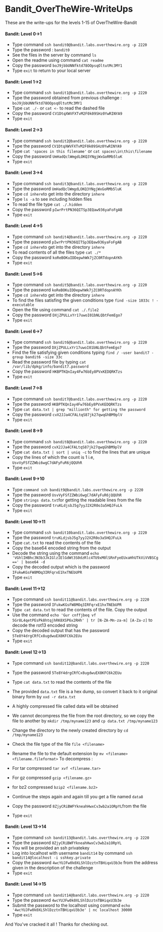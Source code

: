 # Bandit_OverTheWire-WriteUps

These are the write-ups for the levels 1-15 of OverTheWire-Bandit


#### Bandit: Level 0->1

- Type command `ssh bandit0@bandit.labs.overthewire.org -p 2220`
- Type the password : `bandit0`
- See the files in the server by command `ls`
- Open the readme using command `cat readme`
- Copy the password `boJ9jbbUNNfktd78OOpsqOltutMc3MY1`
- Type `exit` to return to your local server

#### Bandit: Level 1->2
- Type command `ssh bandit1@bandit.labs.overthewire.org -p 2220`
- Type the password obtained from previous challenge : `boJ9jbbUNNfktd78OOpsqOltutMc3MY1`
- Type `cat ./-` or `cat <-` to read the dashed file
- Copy the password `CV1DtqXWVFXTvM2F0k09SHz0YwRINYA9`
- Type `exit`

#### Bandit: Level 2->3
- Type command `ssh bandit2@bandit.labs.overthewire.org -p 2220`
- Type the password `CV1DtqXWVFXTvM2F0k09SHz0YwRINYA9`
- Type `cat 'spaces in this filename'` or `cat spaces\in\this\filename`
- Copy the password `UmHadQclWmgdLOKQ3YNgjWxGoRMb5luK`
- Type `exit`

#### Bandit: Level 3->4
- Type command `ssh bandit3@bandit.labs.overthewire.org -p 2220`
- Type the password `UmHadQclWmgdLOKQ3YNgjWxGoRMb5luK`
- Type `cd inhere`to get into the directory `inhere`
- Type `ls -a` to see including hidden files
- To read the file type `cat ./.hidden`
- Copy the password `pIwrPrtPN36QITSp3EQaw936yaFoFgAB`
- Type `exit`

#### Bandit: Level 4->5
- Type command `ssh bandit4@bandit.labs.overthewire.org -p 2220`
- Type the password `pIwrPrtPN36QITSp3EQaw936yaFoFgAB`
- Type `cd inhere`to get into the directory `inhere`
- To read contents of all the files type `cat ./*`
- Copy the password `koReBOKuIDDepwhWk7jZC0RTdopnAYKh`
- Type `exit`

#### Bandit: Level 5->6
- Type command `ssh bandit5@bandit.labs.overthewire.org -p 2220`
- Type the password `koReBOKuIDDepwhWk7jZC0RTdopnAYKh`
- Type `cd inhere`to get into the directory `inhere`
- To find the files satisfing the given conditions type `find -size 1033c ! -executable`
- Open the file using command `cat ./.file2`
- Copy the password `DXjZPULLxYr17uwoI01bNLQbtFemEgo7`
- Type `exit`

#### Bandit: Level 6->7
- Type command `ssh bandit6@bandit.labs.overthewire.org -p 2220`
- Type the password `DXjZPULLxYr17uwoI01bNLQbtFemEgo7`
- Find the file satisfying given conditions typing `find / -user bandit7 -group bandit6 -size 33c`
- Read the password file by typing `cat /var/lib/dpkg/info/bandit7.password`
- Copy the password `HKBPTKQnIay4Fw76bEy8PVxKEDQRKTzs`
- Type `exit`

#### Bandit: Level 7->8
- Type command `ssh bandit7@bandit.labs.overthewire.org -p 2220`
- Type the password `HKBPTKQnIay4Fw76bEy8PVxKEDQRKTzs`
- Type `cat data.txt | grep "millionth" for getting the password`
- Copy the password `cvX2JJa4CFALtqS87jk27qwqGhBM9plV`
- Type `exit`

#### Bandit: Level 8->9
- Type command `ssh bandit8@bandit.labs.overthewire.org -p 2220`
- Type the password `cvX2JJa4CFALtqS87jk27qwqGhBM9plV`
- Type `cat data.txt | sort | uniq -c` to find the lines that are unique
- Copy the lines of which the count is 1 i.e, `UsvVyFSfZZWbi6wgC7dAFyFuR6jQQUhR`
- Type `exit`

#### Bandit: Level 9->10
- Type `command ssh bandit9@bandit.labs.overthewire.org -p 2220`
- Type the password `UsvVyFSfZZWbi6wgC7dAFyFuR6jQQUhR`
- Type `strings data.txt`for getting the readable lines from the file
- Copy the password `truKLdjsbJ5g7yyJ2X2R0o3a5HQJFuLk`
- Type `exit`

#### Bandit: Level 10->11
- Type command `ssh bandit10bandit.labs.overthewire.org -p 2220`
- Type the password `truKLdjsbJ5g7yyJ2X2R0o3a5HQJFuLk`
- Type `cat.txt` to read the contents of the file
- Copy the base64 encoded string from the output
- Decode the string using the command `echo 'VGhlIHBhc3N3b3JkIGlzIElGdWt3S0dzRlc4TU9xM0lSRnFyeEUxaHhUTkViVVBSCg==' | base64 -d`
- Copy the decoded output which is the password `IFukwKGsFW8MOq3IRFqrxE1hxTNEbUPR`
- Type `exit`

#### Bandit: Level 11->12
- Type command `ssh bandit11@bandit.labs.overthewire.org -p 2220`
- Type the password `IFukwKGsFW8MOq3IRFqrxE1hxTNEbUPR`
- Typ`e cat data.txt` to read the contents of the file. Copy the output
- Use the command `echo 'Gur cnffjbeq vf 5Gr8L4qetPEsPk8htqjhRK8XSP6x2RHh' | tr [N-ZA-Mn-za-m] [A-Za-z]` to decode the rot13 encoded string
- Copy the decoded output that has the password `5Te8Y4drgCRfCx8ugdwuEX8KFC6k2EUu`
- Type `exit`

#### Bandit: Level 12->13
- Type command `ssh bandit12@bandit.labs.overthewire.org -p 2220`
- Type the password `5Te8Y4drgCRfCx8ugdwuEX8KFC6k2EUu`
- Type `cat data.txt` to read the contents of the file
- The provided `data.txt` file is a hex dump, so convert it back to it original binary form by `xxd -r data.txt`
- A highly compressed file called data will be obtained
- We cannot decompress the file from the root directory, so we copy the file to another by `mkdir /tmp/myname123` and `cp data.txt /tmp/myname123`
- Change the directory to the newly created directory by `cd /tmp/myname123`
- Check the file type of the file `file <filename>`
- Rename the file to the default extension by `mv <filename> <filename.fileformat>`
To decompress :
- For tar compressed `tar xvf <filename.tar>`
- For gz compressed `gzip <filename.gz>`
- for bz2 compressed `bzip2 <filename.bz2>`

- Continue the steps again and again till you get a file named `data8`
- Copy the password `8ZjyCRiBWFYkneahHwxCv3wb2a1ORpYL`from the file
- Type `exit`

#### Bandit: Level 13->14
- Type command `ssh bandit13@bandit.labs.overthewire.org -p 2220`
- Type the password `8ZjyCRiBWFYkneahHwxCv3wb2a1ORpYL`
- You will be provided an ssh privatekey
- Log into localhost with username `bandit14` by command `ssh bandit14@localhost -i sshkey.private`
- Copy the password `4wcYUJFw0k0XLShlDzztnTBHiqxU3b3e` from the address given in the description of the challenge
- Type `exit`

#### Bandit: Level 14->15
- Type command `ssh bandit14@bandit.labs.overthewire.org -p 2220`
- Type the password `4wcYUJFw0k0XLShlDzztnTBHiqxU3b3e`
- Submit the password to the localhost using command `echo '4wcYUJFw0k0XLShlDzztnTBHiqxU3b3e' | nc localhost 30000`
- Type `exit`


And You've cracked it all ! Thanks for checking out.
